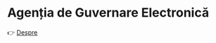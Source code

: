 # Agenția de Guvernare Electronică

👉 [Despre](https://egov-moldova.github.io/test-docs/site/info/about)
